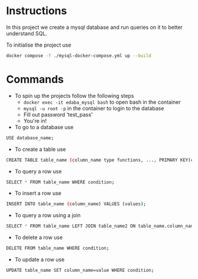 # Instructions

In this project we create a mysql database and run queries on it to better understand SQL.

To initialise the project use

```bash
docker compose -f ./mysql-docker-compose.yml up --build
```

# Commands

-   To spin up the projects follow the following steps
    -   `docker exec -it edaba_mysql bash` to open bash in the container
    -   `mysql -u root -p` in the container to login to the database
    -   Fill out password 'test_pass'
    -   You're in!
-   To go to a database use

```bash
USE database_name;
```

-   To create a table use

```bash
CREATE TABLE table_name (column_name type functions, ..., PRIMARY KEY(column_name), FOREIGN KEY(column_name) REFERENCES table_name(column_name));
```

-   To query a row use

```bash
SELECT * FROM table_name WHERE condition;
```

-   To insert a row use

```bash
INSERT INTO table_name (column_name) VALUES (values);
```

-   To query a row using a join

```bash
SELECT * FROM table_name LEFT JOIN table_name2 ON table_name.column_name=table_name2.column_name2;
```

-   To delete a row use

```bash
DELETE FROM table_name WHERE condition;
```

-   To update a row use

```bash
UPDATE table_name SET column_name=value WHERE condition;
```
